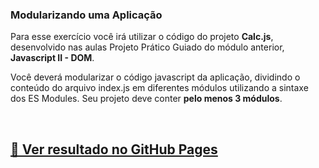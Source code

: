 ### Modularizando uma Aplicação

Para esse exercício você irá utilizar o código do projeto **Calc.js**, desenvolvido nas aulas Projeto Prático Guiado do módulo anterior, **Javascript II - DOM**. 

Você deverá modularizar o código javascript da aplicação, dividindo o conteúdo do arquivo index.js em diferentes módulos utilizando a sintaxe dos ES Modules. Seu projeto deve conter **pelo menos 3 módulos**.

<br>

## [🚀 Ver resultado no GitHub Pages](https://geovanaborba.github.io/Curso_OneBitCode/M%C3%B3dulo%20JS/Exercício%2015%20-%20Modularizando%20uma%20Aplicação)